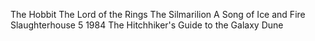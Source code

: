 The Hobbit
The Lord of the Rings
The Silmarilion
A Song of Ice and Fire
Slaughterhouse 5
1984
The Hitchhiker's Guide to the Galaxy
Dune
